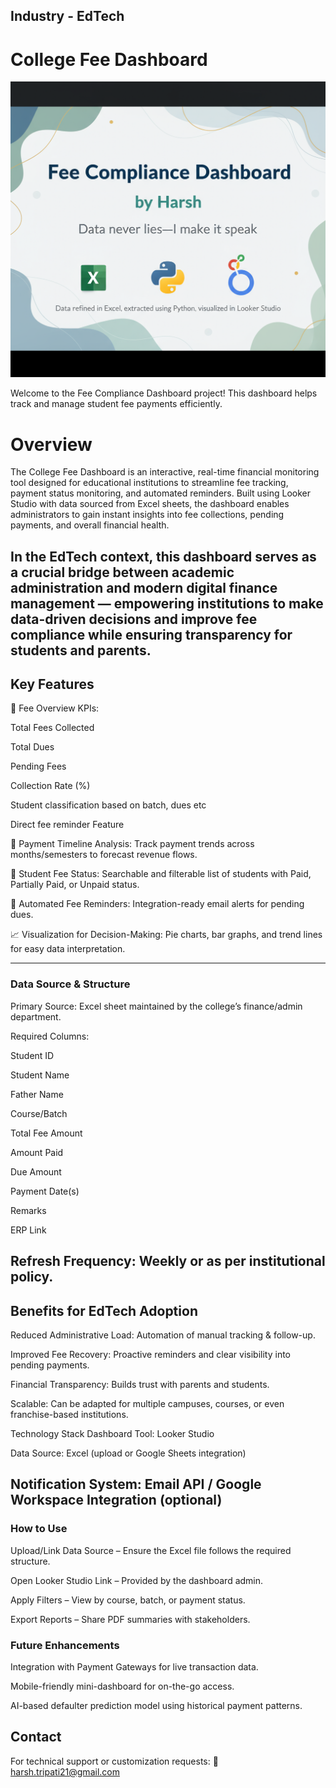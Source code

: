 ## Industry - EdTech
# College Fee Dashboard

![College Fee Dashboard](https://raw.githubusercontent.com/harsh-bca/College-Fee-Dashboard/main/Fee%20compliance%20dashboard.png)

Welcome to the Fee Compliance Dashboard project! This dashboard helps track and manage student fee payments efficiently.

# Overview
The College Fee Dashboard is an interactive, real-time financial monitoring tool designed for educational institutions to streamline fee tracking, payment status monitoring, and automated reminders. Built using Looker Studio with data sourced from Excel sheets, the dashboard enables administrators to gain instant insights into fee collections, pending payments, and overall financial health.

In the EdTech context, this dashboard serves as a crucial bridge between academic administration and modern digital finance management — empowering institutions to make data-driven decisions and improve fee compliance while ensuring transparency for students and parents.
-----

## Key Features
📌 Fee Overview KPIs:

Total Fees Collected

Total Dues

Pending Fees

Collection Rate (%)

Student classification based on batch, dues etc

Direct fee reminder Feature

📅 Payment Timeline Analysis:
Track payment trends across months/semesters to forecast revenue flows.

👥 Student Fee Status:
Searchable and filterable list of students with Paid, Partially Paid, or Unpaid status.

📩 Automated Fee Reminders:
Integration-ready email alerts for pending dues.

📈 Visualization for Decision-Making:
Pie charts, bar graphs, and trend lines for easy data interpretation.

-------------
### Data Source & Structure
Primary Source: Excel sheet maintained by the college’s finance/admin department.

Required Columns:

Student ID

Student Name

Father Name

Course/Batch

Total Fee Amount

Amount Paid

Due Amount

Payment Date(s)

Remarks

ERP Link

Refresh Frequency:
Weekly or as per institutional policy.
----------------------------------------

## Benefits for EdTech Adoption
Reduced Administrative Load: Automation of manual tracking & follow-up.

Improved Fee Recovery: Proactive reminders and clear visibility into pending payments.

Financial Transparency: Builds trust with parents and students.

Scalable: Can be adapted for multiple campuses, courses, or even franchise-based institutions.

Technology Stack
Dashboard Tool: Looker Studio

Data Source: Excel (upload or Google Sheets integration)

Notification System: Email API / Google Workspace Integration (optional)
----------------------------------------------------------

### How to Use
Upload/Link Data Source – Ensure the Excel file follows the required structure.

Open Looker Studio Link – Provided by the dashboard admin.

Apply Filters – View by course, batch, or payment status.

Export Reports – Share PDF summaries with stakeholders.

### Future Enhancements
Integration with Payment Gateways for live transaction data.

Mobile-friendly mini-dashboard for on-the-go access.

AI-based defaulter prediction model using historical payment patterns.

## Contact
For technical support or customization requests:
📧 harsh.tripati21@gmail.com
